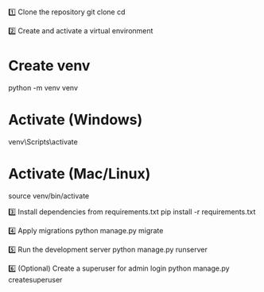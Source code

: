 1️⃣ Clone the repository
git clone <github-repo-url>
cd <project-folder>

2️⃣ Create and activate a virtual environment
# Create venv
python -m venv venv  

# Activate (Windows)
venv\Scripts\activate

# Activate (Mac/Linux)
source venv/bin/activate

3️⃣ Install dependencies from requirements.txt
pip install -r requirements.txt

4️⃣ Apply migrations
python manage.py migrate

5️⃣ Run the development server
python manage.py runserver

6️⃣ (Optional) Create a superuser for admin login
python manage.py createsuperuser
